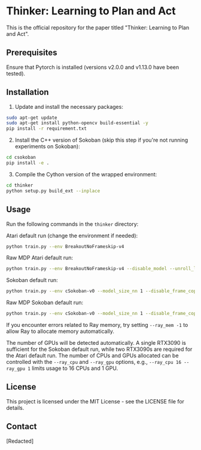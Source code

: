 # Thinker: Learning to Plan and Act

This is the official repository for the paper titled "Thinker: Learning to Plan and Act". 

## Prerequisites

Ensure that Pytorch is installed (versions v2.0.0 and v1.13.0 have been tested).

## Installation

1. Update and install the necessary packages:

```bash
sudo apt-get update
sudo apt-get install python-opencv build-essential -y
pip install -r requirement.txt
```

2. Install the C++ version of Sokoban (skip this step if you're not running experiments on Sokoban):
```bash
cd csokoban
pip install -e .
```

3. Compile the Cython version of the wrapped environment:
```bash
cd thinker
python setup.py build_ext --inplace
```

## Usage
Run the following commands in the `thinker` directory:

Atari default run (change the environment if needed):

```bash
python train.py --env BreakoutNoFrameskip-v4
```

Raw MDP Atari default run:

```bash
python train.py --env BreakoutNoFrameskip-v4 --disable_model --unroll_length 20 --learning_rate 0.0003
```

Sokoban default run:

```bash
python train.py --env cSokoban-v0 --model_size_nn 1 --disable_frame_copy --discounting 0.97 --reward_clip -1
```

Raw MDP Sokoban default run:

```bash
python train.py --env cSokoban-v0 --model_size_nn 1 --disable_frame_copy --discounting 0.97 --reward_clip -1 --disable_model --unroll_length 20 --learning_rate 0.0003
```

If you encounter errors related to Ray memory, try setting `--ray_mem -1` to allow Ray to allocate memory automatically.

The number of GPUs will be detected automatically. A single RTX3090 is sufficient for the Sokoban default run, while two RTX3090s are required for the Atari default run. The number of CPUs and GPUs allocated can be controlled with the `--ray_cpu` and `--ray_gpu` options, e.g., `--ray_cpu 16 --ray_gpu 1` limits usage to 16 CPUs and 1 GPU.

## License
This project is licensed under the MIT License - see the LICENSE file for details.

## Contact
[Redacted]
